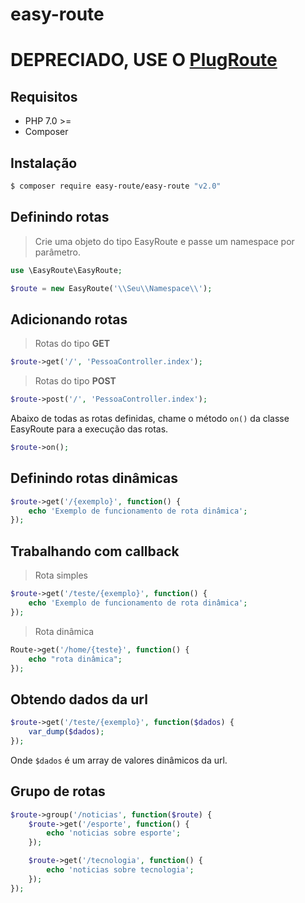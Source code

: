 # easy-route

# DEPRECIADO, USE O [PlugRoute](https://github.com/erandirjunior/plug-route)

## Requisitos
* PHP 7.0 >=
* Composer 

## Instalação
```bash
$ composer require easy-route/easy-route "v2.0"
``` 

## Definindo rotas
> Crie uma objeto do tipo EasyRoute e passe um namespace por parâmetro.
```php
use \EasyRoute\EasyRoute;

$route = new EasyRoute('\\Seu\\Namespace\\');
``` 

## Adicionando rotas
> Rotas do tipo **GET**
```php
$route->get('/', 'PessoaController.index');
```

> Rotas do tipo **POST**
```php
$route->post('/', 'PessoaController.index');
```

Abaixo de todas as rotas definidas, chame o método `on()` da classe EasyRoute para a execução das rotas.
```php
$route->on();
```

## Definindo rotas dinâmicas
```php
$route->get('/{exemplo}', function() {
    echo 'Exemplo de funcionamento de rota dinâmica';
});
```
## Trabalhando com callback
> Rota simples
```php
$route->get('/teste/{exemplo}', function() {
    echo 'Exemplo de funcionamento de rota dinâmica';
});
``` 
> Rota dinâmica
```php
Route->get('/home/{teste}', function() {
    echo "rota dinâmica";
});
```
## Obtendo dados da url
```php
$route->get('/teste/{exemplo}', function($dados) {
    var_dump($dados);
});
```
Onde `$dados` é um array de valores dinâmicos da url.

## Grupo de rotas
```php
$route->group('/noticias', function($route) {
    $route->get('/esporte', function() {
        echo 'noticias sobre esporte';
    });

    $route->get('/tecnologia', function() {
        echo 'noticias sobre tecnologia';
    });
});
```
